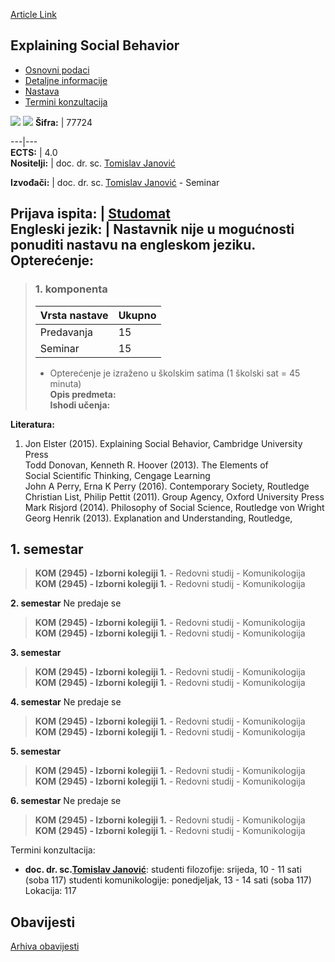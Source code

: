 [Article Link](https://www.fhs.hr/predmet/esb)

## Explaining Social Behavior
  * [Osnovni podaci](https://www.fhs.hr/predmet/esb#v1id-523738_978259_1_0 "Osnovni podaci")
  * [Detaljne informacije](https://www.fhs.hr/predmet/esb#v1id-523738_978259_1_1 "Detaljne informacije")
  * [Nastava](https://www.fhs.hr/predmet/esb#v1id-523738_978259_1_2 "Nastava")
  * [Termini konzultacija](https://www.fhs.hr/predmet/esb#v1id-523738_978259_1_3 "Termini konzultacija")


[![](https://www.fhs.hr/img/flags/gif/hr.gif)](https://www.fhs.hr/predmet/esb) [![](https://www.fhs.hr/img/flags/gif/gb.gif)](https://www.fhs.hr/en/course/esb)
**Šifra:** |  77724  
  
---|---  
**ECTS:** |  4.0   
**Nositelji:** |  doc. dr. sc. [Tomislav Janović](https://www.fhs.hr/djelatnik/tomislav.janovic)   
  
**Izvođači:** |  doc. dr. sc. [Tomislav Janović](https://www.fhs.hr/djelatnik/tomislav.janovic) - Seminar  
  
**Prijava ispita:** |  [Studomat](http://www.isvu.hr/studomat)  
**Engleski jezik:** |  Nastavnik nije u mogućnosti ponuditi nastavu na engleskom jeziku.   
**Opterećenje:**  
---  
> ### 1. komponenta
> | Vrsta nastave | Ukupno  
> ---|---  
> Predavanja | 15  
> Seminar | 15  
> * Opterećenje je izraženo u školskim satima (1 školski sat = 45 minuta)   
**Opis predmeta:**  
> **Ishodi učenja:**  

  
**Literatura:**  
  1. Jon Elster (2015). Explaining Social Behavior, Cambridge University Press  
Todd Donovan, Kenneth R. Hoover (2013). The Elements of  
Social Scientific Thinking, Cengage Learning  
John A Perry, Erna K Perry (2016). Contemporary Society, Routledge  
Christian List, Philip Pettit (2011). Group Agency, Oxford University Press  
Mark Risjord (2014). Philosophy of Social Science, Routledge von Wright Georg Henrik (2013). Explanation and Understanding, Routledge, 

  
**1. semestar**  
---  
> **KOM (2945) - Izborni kolegiji 1.** - Redovni studij - Komunikologija  
>  **KOM (2945) - Izborni kolegiji 1.** - Redovni studij - Komunikologija  
>   
  
**2. semestar** Ne predaje se  
> **KOM (2945) - Izborni kolegiji 1.** - Redovni studij - Komunikologija  
>  **KOM (2945) - Izborni kolegiji 1.** - Redovni studij - Komunikologija  
>   
  
**3. semestar**  
> **KOM (2945) - Izborni kolegiji 1.** - Redovni studij - Komunikologija  
>  **KOM (2945) - Izborni kolegiji 1.** - Redovni studij - Komunikologija  
>   
  
**4. semestar** Ne predaje se  
> **KOM (2945) - Izborni kolegiji 1.** - Redovni studij - Komunikologija  
>  **KOM (2945) - Izborni kolegiji 1.** - Redovni studij - Komunikologija  
>   
  
**5. semestar**  
> **KOM (2945) - Izborni kolegiji 1.** - Redovni studij - Komunikologija  
>  **KOM (2945) - Izborni kolegiji 1.** - Redovni studij - Komunikologija  
>   
  
**6. semestar** Ne predaje se  
> **KOM (2945) - Izborni kolegiji 1.** - Redovni studij - Komunikologija  
>  **KOM (2945) - Izborni kolegiji 1.** - Redovni studij - Komunikologija  
>   
Termini konzultacija: 
  * **doc. dr. sc.[Tomislav Janović](https://www.fhs.hr/djelatnik/tomislav.janovic)**: 
studenti filozofije: srijeda, 10 - 11 sati (soba 117)
studenti komunikologije: ponedjeljak, 13 - 14 sati (soba 117)
Lokacija: 117 


## Obavijesti
[Arhiva obavijesti](https://www.fhs.hr/predmet/esb?@=20vum#news_111589 "Arhiva obavijesti")
